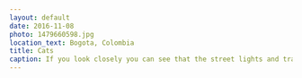 ```yaml
---
layout: default
date: 2016-11-08
photo: 1479660598.jpg
location_text: Bogota, Colombia
title: Cats
caption: If you look closely you can see that the street lights and traffic signs are integrated into the grafiti.
---
```

